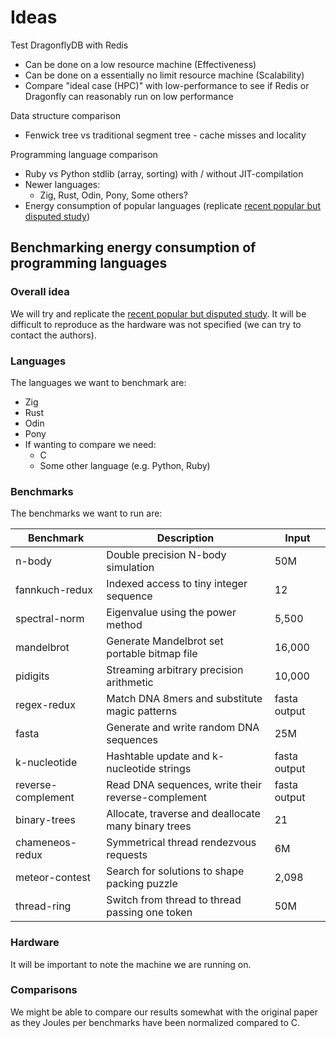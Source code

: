 # Ideas

Test DragonflyDB with Redis

- Can be done on a low resource machine (Effectiveness)
- Can be done on a essentially no limit resource machine (Scalability)
- Compare "ideal case (HPC)" with low-performance to see if Redis or Dragonfly can reasonably run on low performance

Data structure comparison

- Fenwick tree vs traditional segment tree - cache misses and locality

Programming language comparison

- Ruby vs Python stdlib (array, sorting) with / without JIT-compilation
- Newer languages:
    - Zig, Rust, Odin, Pony, Some others?
- Energy consumption of popular languages (replicate [recent popular but disputed study](https://haslab.github.io/SAFER/scp21.pdf))

## Benchmarking energy consumption of programming languages

### Overall idea

We will try and replicate the [recent popular but disputed study](https://haslab.github.io/SAFER/scp21.pdf).
It will be difficult to reproduce as the hardware was not specified (we can try to contact the authors).

### Languages

The languages we want to benchmark are:

- Zig
- Rust
- Odin
- Pony
- If wanting to compare we need:
  - C
  - Some other language (e.g. Python, Ruby)

### Benchmarks

The benchmarks we want to run are:

| Benchmark | Description | Input |
| --- | --- | --- |
| n-body | Double precision N-body simulation | 50M |
| fannkuch-redux | Indexed access to tiny integer sequence | 12 |
| spectral-norm | Eigenvalue using the power method | 5,500 |
| mandelbrot | Generate Mandelbrot set portable bitmap file | 16,000 |
| pidigits | Streaming arbitrary precision arithmetic | 10,000 |
| regex-redux | Match DNA 8mers and substitute magic patterns | fasta output |
| fasta | Generate and write random DNA sequences | 25M |
| k-nucleotide | Hashtable update and k-nucleotide strings | fasta output |
| reverse-complement | Read DNA sequences, write their reverse-complement | fasta output |
| binary-trees | Allocate, traverse and deallocate many binary trees | 21 |
| chameneos-redux | Symmetrical thread rendezvous requests | 6M |
| meteor-contest | Search for solutions to shape packing puzzle | 2,098 |
| thread-ring | Switch from thread to thread passing one token | 50M |

### Hardware

It will be important to note the machine we are running on.

### Comparisons

We might be able to compare our results somewhat with the original paper as they Joules per benchmarks have been normalized compared to C.
